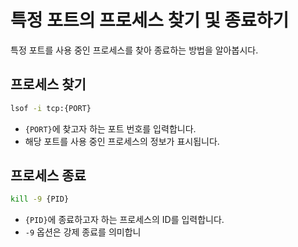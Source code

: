 # 특정 포트의 프로세스 찾기 및 종료하기

특정 포트를 사용 중인 프로세스를 찾아 종료하는 방법을 알아봅시다.

## 프로세스 찾기

```bash
lsof -i tcp:{PORT}
```

- `{PORT}`에 찾고자 하는 포트 번호를 입력합니다.
- 해당 포트를 사용 중인 프로세스의 정보가 표시됩니다.

## 프로세스 종료

```bash
kill -9 {PID}
```

- `{PID}`에 종료하고자 하는 프로세스의 ID를 입력합니다.
- `-9` 옵션은 강제 종료를 의미합니
